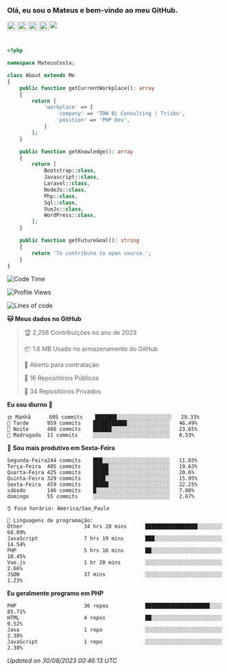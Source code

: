 
### Olá, eu sou o Mateus e bem-vindo ao meu GitHub.

<a href="https://costamateus.com.br/">
  <img align="left" alt="MLC" width="22px" src="https://www.costamateus.com.br/favicon.ico" />
</a>
<a href="https://www.linkedin.com/in/costamateus6/">
  <img align="left" alt="LinkedIn Mateus" width="22px" src="https://cdn.jsdelivr.net/npm/simple-icons@v3/icons/linkedin.svg" />
</a>
<a href="https://www.instagram.com/mateuslc6/">
  <img align="left" alt="Instagram Mateus" width="22px" src="https://cdn.jsdelivr.net/npm/simple-icons@v3/icons/instagram.svg" />
</a>
<a href="https://www.facebook.com/costamateus6/">
  <img align="left" alt="Facebook Mateus" width="22px" src="https://cdn.jsdelivr.net/npm/simple-icons@3.13.0/icons/facebook.svg" />
</a>

![](https://visitor-badge.glitch.me/badge?page_id=costamateus.costamateus)

<br />

```php
<?php

namespace MateusCosta;

class About extends Me
{
    public function getCurrentWorkplace(): array
    {
        return [
            'workplace' => [
                'company' => 'TDW Bi Consulting | Triibo',
                'position' => 'PHP Dev',
            ]
        ];
    }

    public function getKnowledge(): array
    {
        return [
            Bootstrap::class,
            Javascript::class,
            Laravel::class,
            NodeJs::class,
            Php::class,
            Sql::class,
            VueJs::class,
            WordPress::class,
        ];
    }

    public function getFutureGoal(): string
    {
        return 'To contribute to open source.';
    }
}
```

<!--START_SECTION:waka-->
![Code Time](http://img.shields.io/badge/Code%20Time-1%2C806%20hrs%2036%20mins-blue)

![Profile Views](http://img.shields.io/badge/Visualizac%C3%B5es%20do%20perfil-0-blue)

![Lines of code](https://img.shields.io/badge/Desde%20o%20Hello%20World%20eu%20escrevi-2%20Million%20linhas%20de%20c%C3%B3digo-blue)

**🐱 Meus dados no GitHub** 

> 🏆 2,256 Contribuições no ano de 2023
 > 
> 📦 1.6 MB Usado no armazenamento do GitHub 
 > 
> 💼 Aberto para contratação
 > 
> 📜 16 Repositórios Públicos 
 > 
> 🔑 34 Repositórios Privados  
 > 
**Eu sou diurno 🐤** 

```text
🌞 Manhã      605 commits    ███████░░░░░░░░░░░░░░░░░░   29.33% 
🌆 Tarde      959 commits    ███████████░░░░░░░░░░░░░░   46.49% 
🌃 Noite      488 commits    ██████░░░░░░░░░░░░░░░░░░░   23.65% 
🌙 Madrugada  11 commits     ░░░░░░░░░░░░░░░░░░░░░░░░░   0.53%

```
📅 **Sou mais produtivo em Sexta-Feira** 

```text
Segunda-Feira244 commits    ███░░░░░░░░░░░░░░░░░░░░░░   11.83% 
Terça-Feira  405 commits    █████░░░░░░░░░░░░░░░░░░░░   19.63% 
Quarta-Feira 425 commits    █████░░░░░░░░░░░░░░░░░░░░   20.6% 
Quinta-Feira 329 commits    ████░░░░░░░░░░░░░░░░░░░░░   15.95% 
Sexta-Feira  459 commits    █████░░░░░░░░░░░░░░░░░░░░   22.25% 
sábado       146 commits    █░░░░░░░░░░░░░░░░░░░░░░░░   7.08% 
domingo      55 commits     ░░░░░░░░░░░░░░░░░░░░░░░░░   2.67%

```


```text
⌚︎ Fuso horário: America/Sao_Paulo

💬 Linguagens de programação: 
Other                    34 hrs 20 mins      █████████████████░░░░░░░░   68.09% 
JavaScript               7 hrs 19 mins       ███░░░░░░░░░░░░░░░░░░░░░░   14.54% 
PHP                      5 hrs 16 mins       ██░░░░░░░░░░░░░░░░░░░░░░░   10.45% 
Vue.js                   1 hr 20 mins        ░░░░░░░░░░░░░░░░░░░░░░░░░   2.66% 
JSON                     37 mins             ░░░░░░░░░░░░░░░░░░░░░░░░░   1.23%

```

**Eu geralmente programo em PHP** 

```text
PHP                      36 repos            █████████████████████░░░░   85.71% 
HTML                     4 repos             ██░░░░░░░░░░░░░░░░░░░░░░░   9.52% 
Java                     1 repo              ░░░░░░░░░░░░░░░░░░░░░░░░░   2.38% 
JavaScript               1 repo              ░░░░░░░░░░░░░░░░░░░░░░░░░   2.38%

```



 *Updated on 30/08/2023 00:46:13 UTC*
<!--END_SECTION:waka-->
